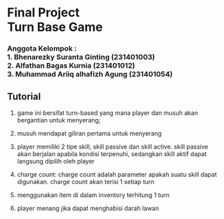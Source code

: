 # Final Project<br>Turn Base Game
### Anggota Kelompok : <br>1. Bhenarezky Suranta Ginting (231401003)<br>2. Alfathan Bagas Kurnia (231401012)<br>3. Muhammad Ariiq alhafizh Agung (231401054)

   
## Tutorial
1. game ini bersifat turn-based yang mana player dan musuh akan bergantian untuk menyerang;

2. musuh mendapat giliran pertama untuk menyerang

3. player memiliki 2 tipe skill, skill passive dan skill active. skill passive akan berjalan apabila
   kondisi terpenuhi, sedangkan skill aktif dapat langsung dipilih oleh player

4. charge count: charge count adalah parameter apakah suatu skill dapat digunakan. charge count akan
   terisi 1 setiap turn

5. menggunakan item di dalam inventory terhitung 1 turn

6. player menang jika dapat menghabisi darah lawan
